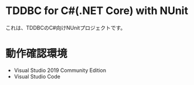 TDDBC for C#(.NET Core) with NUnit
=============

これは、TDDBCのC#向けNUnitプロジェクトです。

# 動作確認環境
- Visual Studio 2019 Community Edition
- Visual Studio Code
